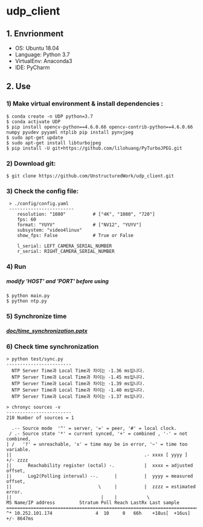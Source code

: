 # udp_client
## 1. Envrionment
  - OS: Ubuntu 18.04
  - Language: Python 3.7
  - VirtualEnv: Anaconda3
  - IDE: PyCharm

## 2. Use

  ### 1) Make virtual environment & install dependencies :
    $ conda create -n UDP python=3.7
    $ conda activate UDP
    $ pip install opencv-python==4.6.0.66 opencv-contrib-python==4.6.0.66 numpy pyudev pyyaml ntplib pip install pynvjpeg
    $ sudo apt-get update
    $ sudo apt-get install libturbojpeg
    $ pip install -U git+https://github.com/lilohuang/PyTurboJPEG.git

  ### 2) Download git:
    $ git clone https://github.com/UnstructuredWork/udp_client.git
  
  ### 3) Check the config file:
     > ./config/config.yaml
     ------------------------
        resolution: "1080"          # ["4K", "1080", "720"]
        fps: 60
        format: "YUYV"              # ["NV12", "YUYV"]
        subsystem: "video4linux"    
        show_fps: False             # True or False              
        
        l_serial: LEFT_CAMERA_SERIAL_NUMBER
        r_serial: RIGHT_CAMERA_SERIAL_NUMBER
     
  ### 4) Run
  ##### modify 'HOST' and 'PORT' before using
    $ python main.py
    $ python ntp.py
 
  ### 5) Synchronize time
  ##### [doc/time_synchronization.pptx](doc/time_synchronization.pptx)

  ### 6) Check time synchronization
    > python test/sync.py
    ------------------------
      NTP Server Time과 Local Time과 차이는 -1.36 ms입니다.
      NTP Server Time과 Local Time과 차이는 -1.45 ms입니다.
      NTP Server Time과 Local Time과 차이는 -1.39 ms입니다.
      NTP Server Time과 Local Time과 차이는 -1.40 ms입니다.
      NTP Server Time과 Local Time과 차이는 -1.37 ms입니다.
    
    > chronyc sources -v
    ------------------------
    210 Number of sources = 1
    
      .-- Source mode  '^' = server, '=' = peer, '#' = local clock.
     / .- Source state '*' = current synced, '+' = combined , '-' = not combined,
    | /   '?' = unreachable, 'x' = time may be in error, '~' = time too variable.
    ||                                                 .- xxxx [ yyyy ] +/- zzzz
    ||      Reachability register (octal) -.           |  xxxx = adjusted offset,
    ||      Log2(Polling interval) --.      |          |  yyyy = measured offset,
    ||                                \     |          |  zzzz = estimated error.
    ||                                 |    |           \
    MS Name/IP address         Stratum Poll Reach LastRx Last sample               
    ===============================================================================
    ^* 10.252.101.174                4  10     0   66h    +18us[  +16us] +/- 8647ms